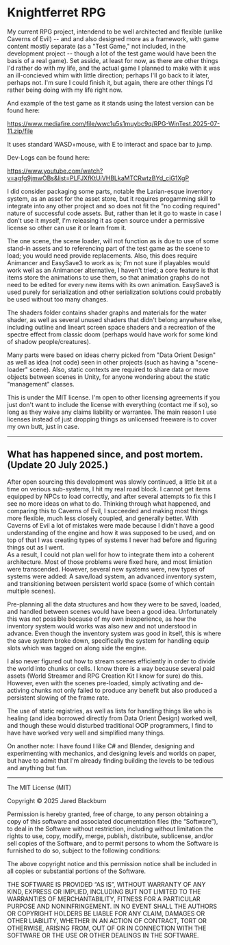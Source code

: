 # Knightferret RPG

My current RPG project, intendend to be well architected and flexible (unlike Caverns of Evil) -- and and also designed more as a framework, with game content 
mostly separate (as a "Test Game," not included, in the development project -- though a lot of the test game would have been the basis of a real game).  Set asside, 
at least for now, as there are other things I'd rather do with my life, and the actual game I planned to make with it was an ill-concieved whim with little direction; 
perhaps I'll go back to it later, perhaps not. I'm sure I could finish it, but again, there are other things I'd rather being doing with my life right now. 

And example of the test game as it stands using the latest version can be found here:

https://www.mediafire.com/file/wwc1u5s1muybc9q/RPG-WinTest.2025-07-11.zip/file

It uses standard WASD+mouse, with E to interact and space bar to jump. 


Dev-Logs can be found here:

https://www.youtube.com/watch?v=agfg9jmwOBs&list=PLFJXfKtUiVHBLkaMTCRwtzBYd_ciG1XgP


I did consider packaging some parts, notable the Larian-esque inventory system, as an asset for the asset store, but it requires progamming skill to integrate into 
any other project and so does not fit the "no coding required" nature of successful code assets.  But, rather than let it go to waste in case I don't use it myself, I'm 
releasing it as open source under a permissive license so other can use it or learn from it.

The one scene, the scene loader, will not function as is due to use of some stand-in assets and to referencing part of the test game as the scene to load; you would need 
provide replacements.  Also, this does require Animancer and EasySave3 to work as is; I'm not sure if playables would work well as an Animancer alternative, I haven't 
tried; a core feature is that items store the animations to use them, so that animation graphs do not need to be edited for every new items with its own animation. 
EasySave3 is used purely for serialization and other serialization solutions could probably be used without too many changes.

The shaders folder contains shader graphs and materials for the water shader, as well as several unused shaders that didn't belong anywhere else, including outline and lineart screen space shaders and a recreation of the spectre effect from classic doom (perhaps would have work for some kind of shadow people/creatures).

Many parts were based on ideas cherry picked from "Data Orient Design" as well as idea (not code) seen in other projects (such as having a "scene-loader" scene).  Also, 
static contexts are required to share data or move objects between scenes in Unity, for anyone wondering about the static "management" classes. 

This is under the MIT license. I'm open to other licensing agreements if you just don't want to include the license with everything (contact me if so), so long as 
they waive any claims liability or warrantee.  The main reason I use licenses instead of just dropping things as unlicensed freeware is to cover my own butt, just 
in case.

---

## What has happened since, and post mortem.  (Update 20 July 2025.)

After open sourcing this development was slowly continued, a little bit at a time on verious sub-systems, I hit my real road block. 
I cannot get items equipped by NPCs to load correctly, and after several attempts to fix this I see no more ideas on what to do. Thinking 
through what happened, and comparing this to Caverns of Evil, I succeeded and making most things more flexible, much less closely coupled, 
and generally better. With Caverns of Evil a lot of mistakes were made because I didn't have a good understanding of the engine and 
how it was supposed to be used, and on top of that I was creating types of systems I never had before and figuring things out as I went.  
As a result, I could not plan well for how to integrate them into a coherent architecture. Most of those problems were fixed here, and 
most limiation were transcended. However, several new systems were, new types of systems were added: A save/load system, an advanced 
inventory system, and transitioning between persistent world space (some of which contain multiple scenes).

Pre-planning all the data structures and how they were to be saved, loaded, and handled between scenes would have been a good idea.
Unfortunately this was not possible because of my own inexperience, as how the inventory system would works was also new and not
understood in advance.  Even though the inventory system was good in itself, this is where the save system broke down, specifically
the system for handling equip slots which was tagged on along side the engine.

I also never figured out how to stream scenes efficiently in order to divide the world into chunks or cells.  I know there is a way 
because several paid assets (World Streamer and RPG Creation Kit I know for sure) do this.  However, even with the scenes pre-loaded, 
simply activating and de-activing chunks not only failed to produce any benefit but also produced a persistent slowing of the frame 
rate.  

The use of static registries, as well as lists for handling things like who is healing (and idea borrowed directly from Data Orient Design) 
worked well, and though these would disturbed traditional OOP programmers, I find to have have worked very well and simplified many things.

On another note: I have found I like C# and Blender, designing and experimenting with mechanics, and designing levels and worlds on paper, 
but have to admit that I'm already finding building the levels to be tedious and anything but fun. 

---

The MIT License (MIT)

Copyright © 2025 Jared Blackburn

Permission is hereby granted, free of charge, to any person obtaining a copy of this software and associated 
documentation files (the “Software”), to deal in the Software without restriction, including without limitation 
the rights to use, copy, modify, merge, publish, distribute, sublicense, and/or sell copies of the Software, and 
to permit persons to whom the Software is furnished to do so, subject to the following conditions:

The above copyright notice and this permission notice shall be included in all copies or substantial portions 
of the Software.

THE SOFTWARE IS PROVIDED “AS IS”, WITHOUT WARRANTY OF ANY KIND, EXPRESS OR IMPLIED, INCLUDING BUT NOT LIMITED 
TO THE WARRANTIES OF MERCHANTABILITY, FITNESS FOR A PARTICULAR PURPOSE AND NONINFRINGEMENT. IN NO EVENT SHALL 
THE AUTHORS OR COPYRIGHT HOLDERS BE LIABLE FOR ANY CLAIM, DAMAGES OR OTHER LIABILITY, WHETHER IN AN ACTION OF 
CONTRACT, TORT OR OTHERWISE, ARISING FROM, OUT OF OR IN CONNECTION WITH THE SOFTWARE OR THE USE OR OTHER DEALINGS 
IN THE SOFTWARE.



